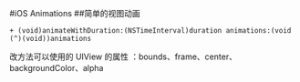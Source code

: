#iOS Animations
##简单的视图动画

```
+ (void)animateWithDuration:(NSTimeInterval)duration animations:(void (^)(void))animations 

```
改方法可以使用的 UIView 的属性 ：bounds、frame、center、backgroundColor、alpha
